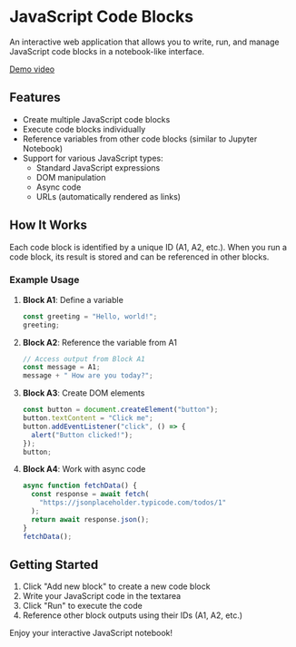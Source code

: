# JavaScript Code Blocks

An interactive web application that allows you to write, run, and manage JavaScript code blocks in a notebook-like interface.

[Demo video](https://www.youtube.com/watch?v=crLsuk-UVyQ)

## Features

- Create multiple JavaScript code blocks
- Execute code blocks individually
- Reference variables from other code blocks (similar to Jupyter Notebook)
- Support for various JavaScript types:
  - Standard JavaScript expressions
  - DOM manipulation
  - Async code
  - URLs (automatically rendered as links)

## How It Works

Each code block is identified by a unique ID (A1, A2, etc.). When you run a code block, its result is stored and can be referenced in other blocks.

### Example Usage

1. **Block A1**: Define a variable

   ```javascript
   const greeting = "Hello, world!";
   greeting;
   ```

2. **Block A2**: Reference the variable from A1

   ```javascript
   // Access output from Block A1
   const message = A1;
   message + " How are you today?";
   ```

3. **Block A3**: Create DOM elements

   ```javascript
   const button = document.createElement("button");
   button.textContent = "Click me";
   button.addEventListener("click", () => {
     alert("Button clicked!");
   });
   button;
   ```

4. **Block A4**: Work with async code
   ```javascript
   async function fetchData() {
     const response = await fetch(
       "https://jsonplaceholder.typicode.com/todos/1"
     );
     return await response.json();
   }
   fetchData();
   ```

## Getting Started

1. Click "Add new block" to create a new code block
2. Write your JavaScript code in the textarea
3. Click "Run" to execute the code
4. Reference other block outputs using their IDs (A1, A2, etc.)

Enjoy your interactive JavaScript notebook!
